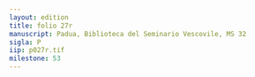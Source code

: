 ```yaml
---
layout: edition
title: folio 27r
manuscript: Padua, Biblioteca del Seminario Vescovile, MS 32
sigla: P
iip: p027r.tif
milestone: 53
---
```

